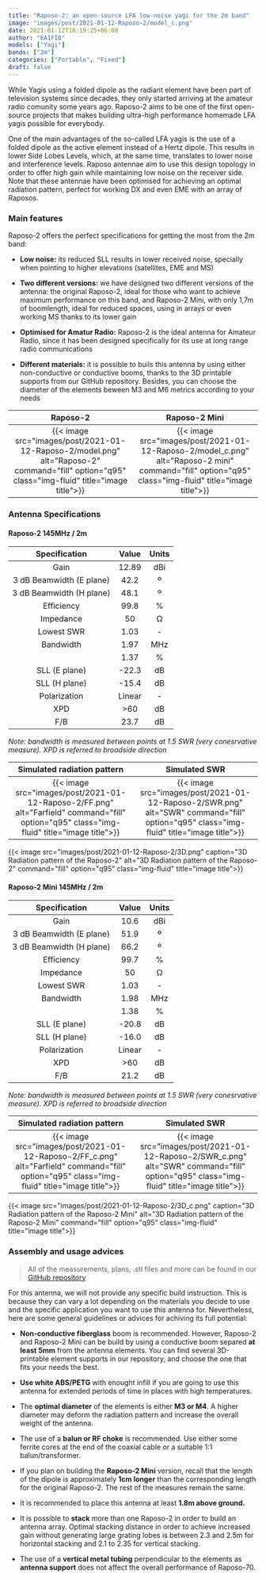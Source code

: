 ```yaml
---
title: "Raposo-2: an open-source LFA low-noise yagi for the 2m band"
image: "images/post/2021-01-12-Raposo-2/model_c.png"
date: 2021-01-12T18:19:25+06:00
author: "EA1FID"
models: ["Yagi"]
bands: ["2m"]
categories: ["Portable", "Fixed"]
draft: false
---
```


While Yagis using a folded dipole as the radiant element have been part of television systems since decades, they only started arriving at the amateur radio comunity some years ago. Raposo-2 aims to be one of the first open-source projects that makes building ultra-high performance homemade LFA yagis possible for everybody.

One of the main advantages of the so-called LFA yagis is the use of a folded dipole as the active element instead of a Hertz dipole. This results in lower Side Lobes Levels, which, at the same time, translates to lower noise and interference levels. Raposo antennae aim to use this design topology in order to offer high gain while maintaining low noise on the receiver side. Note that these antennae have been optimised for achieving an optimal radiation pattern, perfect for working DX and even EME with an array of Raposos.




### Main features

Raposo-2 offers the perfect specifications for getting the most from the 2m band:

- **Low noise:** its reduced SLL results in lower received noise, specially when pointing to higher elevations (satellites, EME and MS)

- **Two different versions:** we have designed two different versions of the antenna: the original Raposo-2, ideal for those who want to achieve maximum performance on this band, and Raposo-2 Mini, with only 1,7m of boomlength, ideal for reduced spaces, using in arrays or even working MS thanks to its lower gain

- **Optimised for Amatur Radio:** Raposo-2 is the ideal antenna for Amateur Radio, since it has been designed specifically for its use at long range radio communications

- **Different materials:** it is possible to buils this antenna by using either non-conductive or conductive booms, thanks to the 3D printable supports from our GitHub repository. Besides, you can choose the diameter of the elements beween M3 and M6 metrics according to your needs

Raposo-2 | Raposo-2 Mini
:-------------------------:|:-------------------------:
{{< image src="images/post/2021-01-12-Raposo-2/model.png" alt="Raposo-2" command="fill" option="q95" class="img-fluid" title="image title">}}  |  {{< image src="images/post/2021-01-12-Raposo-2/model_c.png" alt="Raposo-2 mini" command="fill" option="q95" class="img-fluid" title="image title">}}

### Antenna Specifications

#### Raposo-2 145MHz / 2m 

|           **Specification**           |  **Value** | **Units** |
|:------------------------:|:------:|:-----:|
|           Gain           |    12.89   |  dBi  |
| 3 dB Beamwidth (E plane) |    42.2    |   º   |
| 3 dB Beamwidth (H plane) |    48.1    |   º   |
|        Efficiency        |    99.8    |   %   |
|         Impedance        |    50      |   Ω   |
|        Lowest SWR        |    1.03    |   -   |
|         Bandwidth        |    1.97    |  MHz  |
|                          |    1.37    |   %   |
|       SLL (E plane)      |    -22.3   |   dB  |
|       SLL (H plane)      |    -15.4   |   dB  |
|       Polarization       |    Linear  |   -   |
|            XPD           |    >60     |   dB  |
|            F/B           |    23.7    |   dB  |

*Note: bandwidth is measured between points at 1.5 SWR (very conesrvative measure). XPD is referred to broadside direction*

Simulated radiation pattern | Simulated SWR
:-------------------------:|:-------------------------:
{{< image src="images/post/2021-01-12-Raposo-2/FF.png" alt="Farfield" command="fill" option="q95" class="img-fluid" title="image title">}}  |  {{< image src="images/post/2021-01-12-Raposo-2/SWR.png" alt="SWR" command="fill" option="q95" class="img-fluid" title="image title">}}

{{< image src="images/post/2021-01-12-Raposo-2/3D.png" caption="3D Radiation pattern of the Raposo-2" alt="3D Radiation pattern of the Raposo-2" command="fill" option="q95" class="img-fluid" title="image title">}}


#### Raposo-2 Mini 145MHz / 2m 

|           **Specification**           |  **Value** | **Units** |
|:------------------------:|:------:|:-----:|
|           Gain           |    10.6    |  dBi  |
| 3 dB Beamwidth (E plane) |    51.9    |   º   |
| 3 dB Beamwidth (H plane) |    66.2    |   º   |
|        Efficiency        |    99.7    |   %   |
|         Impedance        |    50      |   Ω   |
|        Lowest SWR        |    1.03    |   -   |
|         Bandwidth        |    1.98    |  MHz  |
|                          |    1.38    |   %   |
|       SLL (E plane)      |    -20.8   |   dB  |
|       SLL (H plane)      |    -16.0   |   dB  |
|       Polarization       |    Linear  |   -   |
|            XPD           |    >60     |   dB  |
|            F/B           |    21.2    |   dB  |

*Note: bandwidth is measured between points at 1.5 SWR (very conesrvative measure). XPD is referred to broadside direction*

Simulated radiation pattern | Simulated SWR
:-------------------------:|:-------------------------:
{{< image src="images/post/2021-01-12-Raposo-2/FF_c.png" alt="Farfield" command="fill" option="q95" class="img-fluid" title="image title">}}  |  {{< image src="images/post/2021-01-12-Raposo-2/SWR_c.png" alt="SWR" command="fill" option="q95" class="img-fluid" title="image title">}}

{{< image src="images/post/2021-01-12-Raposo-2/3D_c.png" caption="3D Radiation pattern of the Raposo-2 Mini" alt="3D Radiation pattern of the Raposo-2 Mini" command="fill" option="q95" class="img-fluid" title="image title">}}


### Assembly and usage advices

>All of the measurements, plans, .stl files and more can be found in our [GitHub repository](https://github.com/pepassaco/FIDtennas)

For this antenna, we will not provide any specific build instruction. This is because they can vary a lot depending on the materials you decide to use and the specific application you want to use this antenna for. Nevertheless, here are some general guidelines or advices for achiving its full potential:

- **Non-conductive fiberglass** boom is recommended. However, Raposo-2 and Raposo-2 Mini can be build by using a conductive boom separed **at least 5mm** from the antenna elements. You can find several 3D-printable element supports in our repository, and choose the one that fits your needs the best.

- **Use white ABS/PETG** with enought infill if you are going to use this antenna for extended periods of time in places with high temperatures.

- The **optimal diameter** of the elements is either **M3 or M4**. A higher diameter may deform the radiation pattern and increase the overall weight of the antenna.

- The use of a **balun or RF choke** is recommended. Use either some ferrite cores at the end of the coaxial cable or a suitable 1:1 balun/transformer.

- If you plan on building the **Raposo-2 Mini** version, recall that the length of the dipole is approximately **1cm longer** than the corresponding length for the original Raposo-2. The rest of the measures remain the same.

- It is recommended to place this antenna at least **1.8m above ground.**

- It is possible to **stack** more than one Raposo-2 in order to build an antenna array. Optimal stacking distance in order to achieve increased gain without generating large grating lobes is between 2.3 and 2.5m for horizontal stacking and 2.1 to 2.35 for vertical stacking.

- The use of a **vertical metal tubing** perpendicular to the elements as **antenna support** does not affect the overall performance of Raposo-70.
